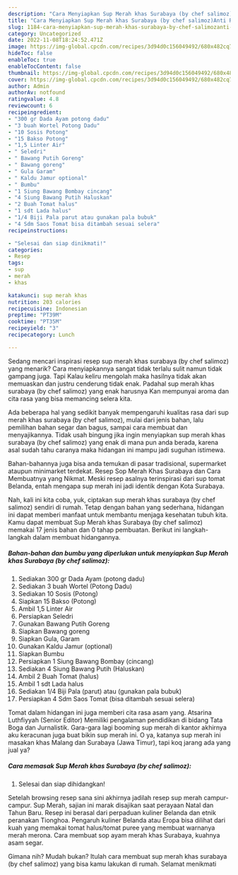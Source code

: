 ```yaml
---
description: "Cara Menyiapkan Sup Merah khas Surabaya (by chef salimoz)Anti Ribet"
title: "Cara Menyiapkan Sup Merah khas Surabaya (by chef salimoz)Anti Ribet"
slug: 1184-cara-menyiapkan-sup-merah-khas-surabaya-by-chef-salimozanti-ribet
category: Uncategorized
date: 2022-11-08T18:24:52.471Z
image: https://img-global.cpcdn.com/recipes/3d94d0c156049492/680x482cq70/sup-merah-khas-surabaya-by-chef-salimoz-foto-resep-utama.jpg
hideToc: false
enableToc: true
enableTocContent: false
thumbnail: https://img-global.cpcdn.com/recipes/3d94d0c156049492/680x482cq70/sup-merah-khas-surabaya-by-chef-salimoz-foto-resep-utama.jpg
cover: https://img-global.cpcdn.com/recipes/3d94d0c156049492/680x482cq70/sup-merah-khas-surabaya-by-chef-salimoz-foto-resep-utama.jpg
author: Admin
authorAv: notfound
ratingvalue: 4.8
reviewcount: 6
recipeingredient:
- "300 gr Dada Ayam potong dadu"
- "3 buah Wortel Potong Dadu"
- "10 Sosis Potong"
- "15 Bakso Potong"
- "1,5 Linter Air"
- " Seledri"
- " Bawang Putih Goreng"
- " Bawang goreng"
- " Gula Garam"
- " Kaldu Jamur optional"
- " Bumbu"
- "1 Siung Bawang Bombay cincang"
- "4 Siung Bawang Putih Haluskan"
- "2 Buah Tomat halus"
- "1 sdt Lada halus"
- "1/4 Biji Pala parut atau gunakan pala bubuk"
- "4 Sdm Saos Tomat bisa ditambah sesuai selera"
recipeinstructions:

- "Selesai dan siap dinikmati!"
categories:
- Resep
tags:
- sup
- merah
- khas

katakunci: sup merah khas 
nutrition: 203 calories
recipecuisine: Indonesian
preptime: "PT39M"
cooktime: "PT35M"
recipeyield: "3"
recipecategory: Lunch

---
```



Sedang mencari inspirasi resep sup merah khas surabaya (by chef salimoz) yang menarik? Cara menyiapkannya sangat tidak terlalu sulit namun tidak gampang juga. Tapi Kalau keliru mengolah maka hasilnya tidak akan memuaskan dan justru cenderung tidak enak. Padahal sup merah khas surabaya (by chef salimoz) yang enak harusnya Kan mempunyai aroma dan cita rasa yang bisa memancing selera kita.


Ada beberapa hal yang sedikit banyak mempengaruhi kualitas rasa dari sup merah khas surabaya (by chef salimoz), mulai dari jenis bahan, lalu pemilihan bahan segar dan bagus, sampai cara membuat dan menyajikannya. Tidak usah bingung jika ingin menyiapkan sup merah khas surabaya (by chef salimoz) yang enak di mana pun anda berada, karena asal sudah tahu caranya maka hidangan ini mampu jadi suguhan istimewa.

Bahan-bahannya juga bisa anda temukan di pasar tradisional, supermarket ataupun minimarket terdekat. Resep Sop Merah Khas Surabaya dan Cara Membuatnya yang Nikmat. Meski resep asalnya terinspirasi dari sup tomat Belanda, entah mengapa sup merah ini jadi identik dengan Kota Surabaya.


Nah, kali ini kita coba, yuk, ciptakan sup merah khas surabaya (by chef salimoz) sendiri di rumah. Tetap dengan bahan yang sederhana, hidangan ini dapat memberi manfaat untuk membantu menjaga kesehatan tubuh kita. Kamu dapat membuat Sup Merah khas Surabaya (by chef salimoz) memakai 17 jenis bahan dan 0 tahap pembuatan. Berikut ini langkah-langkah dalam membuat hidangannya.

<!--inarticleads1-->

##### Bahan-bahan dan bumbu yang diperlukan untuk menyiapkan Sup Merah khas Surabaya (by chef salimoz):

1. Sediakan 300 gr Dada Ayam (potong dadu)
1. Sediakan 3 buah Wortel (Potong Dadu)
1. Sediakan 10 Sosis (Potong)
1. Siapkan 15 Bakso (Potong)
1. Ambil 1,5 Linter Air
1. Persiapkan  Seledri
1. Gunakan  Bawang Putih Goreng
1. Siapkan  Bawang goreng
1. Siapkan  Gula, Garam
1. Gunakan  Kaldu Jamur (optional)
1. Siapkan  Bumbu
1. Persiapkan 1 Siung Bawang Bombay (cincang)
1. Sediakan 4 Siung Bawang Putih (Haluskan)
1. Ambil 2 Buah Tomat (halus)
1. Ambil 1 sdt Lada halus
1. Sediakan 1/4 Biji Pala (parut) atau (gunakan pala bubuk)
1. Persiapkan 4 Sdm Saos Tomat (bisa ditambah sesuai selera)


Tomat dalam hidangan ini juga memberi cita rasa asam yang. Atsarina Luthfiyyah (Senior Editor) Memiliki pengalaman pendidikan di bidang Tata Boga dan Jurnalistik. Gara-gara lagi booming sup merah di kantor akhirnya aku keracunan juga buat bikin sup merah ini. O ya, katanya sup merah ini masakan khas Malang dan Surabaya (Jawa Timur), tapi koq jarang ada yang jual ya? 

<!--inarticleads2-->

##### Cara memasak Sup Merah khas Surabaya (by chef salimoz):


1. Selesai dan siap dihidangkan!

Setelah browsing resep sana sini akhirnya jadilah resep sup merah campur-campur. Sup Merah, sajian ini marak disajikan saat perayaan Natal dan Tahun Baru. Resep ini berasal dari perpaduan kuliner Belanda dan etnik peranakan Tionghoa. Pengaruh kuliner Belanda atau Eropa bisa dilihat dari kuah yang memakai tomat halus/tomat puree yang membuat warnanya merah merona. Cara membuat sop ayam merah khas Surabaya, kuahnya asam segar. 

Gimana nih? Mudah bukan? Itulah cara membuat sup merah khas surabaya (by chef salimoz) yang bisa kamu lakukan di rumah. Selamat menikmati
